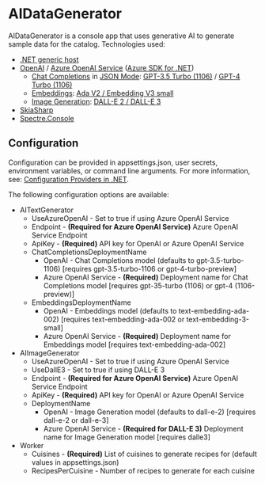 # AIDataGenerator

AIDataGenerator is a console app that uses generative AI to generate sample data for the catalog. Technologies used:

- [.NET generic host](https://learn.microsoft.com/dotnet/core/extensions/generic-host)
- [OpenAI](https://openai.com/) / [Azure OpenAI Service](https://azure.microsoft.com/products/ai-services/openai-service/) ([Azure SDK for .NET](https://github.com/Azure/azure-sdk-for-net))
    - [Chat Completions](https://platform.openai.com/docs/guides/text-generation/chat-completions-api) in [JSON Mode](https://platform.openai.com/docs/guides/text-generation/json-mode): [GPT-3.5 Turbo (1106)](https://platform.openai.com/docs/models/gpt-3-5) / [GPT-4 Turbo (1106)](https://platform.openai.com/docs/models/gpt-4-and-gpt-4-turbo)
    - [Embeddings](https://platform.openai.com/docs/guides/embeddings): [Ada V2 / Embedding V3 small](https://platform.openai.com/docs/models/embeddings)
    - [Image Generation](https://platform.openai.com/docs/guides/images): [DALL-E 2 / DALL-E 3](https://platform.openai.com/docs/models/dall-e)
- [SkiaSharp](https://github.com/mono/SkiaSharp)
- [Spectre.Console](https://spectreconsole.net/)

## Configuration

Configuration can be provided in appsettings.json, user secrets, environment variables, or command line arguments. For more information, see: [Configuration Providers in .NET](https://learn.microsoft.com/dotnet/core/extensions/configuration-providers).

The following configuration options are available:

- AITextGenerator
    - UseAzureOpenAI - Set to true if using Azure OpenAI Service
    - Endpoint - **(Required for Azure OpenAI Service)** Azure OpenAI Service Endpoint
    - ApiKey - **(Required)** API key for OpenAI or Azure OpenAI Service
    - ChatCompletionsDeploymentName
        - OpenAI - Chat Completions model (defaults to gpt-3.5-turbo-1106) [requires gpt-3.5-turbo-1106 or gpt-4-turbo-preview]
        - Azure OpenAI Service - **(Required)** Deployment name for Chat Completions model [requires gpt-35-turbo (1106) or gpt-4 (1106-preview)]
    - EmbeddingsDeploymentName
        - OpenAI - Embeddings model (defaults to text-embedding-ada-002) [requires text-embedding-ada-002 or text-embedding-3-small]
        - Azure OpenAI Service - **(Required)** Deployment name for Embeddings model [requires text-embedding-ada-002]
- AIImageGenerator
    - UseAzureOpenAI - Set to true if using Azure OpenAI Service
    - UseDallE3 - Set to true if using DALL-E 3
    - Endpoint - **(Required for Azure OpenAI Service)** Azure OpenAI Service Endpoint
    - ApiKey - **(Required)** API key for OpenAI or Azure OpenAI Service
    - DeploymentName
        - OpenAI - Image Generation model (defaults to dall-e-2) [requires dall-e-2 or dall-e-3]
        - Azure OpenAI Service - **(Required for DALL-E 3)** Deployment name for Image Generation model [requires dalle3]
- Worker
    - Cuisines - **(Required)** List of cuisines to generate recipes for (default values in appsettings.json)
    - RecipesPerCuisine - Number of recipes to generate for each cuisine

